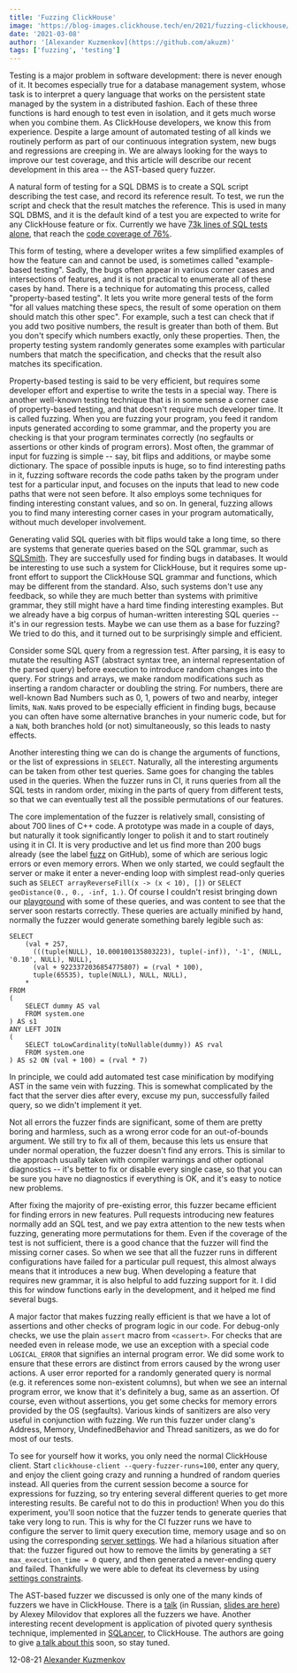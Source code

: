 ```yaml
---
title: 'Fuzzing ClickHouse'
image: 'https://blog-images.clickhouse.tech/en/2021/fuzzing-clickhouse/some-checks-were-not-successful.png'
date: '2021-03-08'
author: '[Alexander Kuzmenkov](https://github.com/akuzm)'
tags: ['fuzzing', 'testing']
---
```


Testing is a major problem in software development: there is never enough of
it. It becomes especially true for a database management system, whose task is
to interpret a query language that works on the persistent state managed by the
system in a distributed fashion. Each of these three functions is hard enough
to test even in isolation, and it gets much worse when you combine them. As
ClickHouse developers, we know this from experience. Despite a large amount of
automated testing of all kinds we routinely perform as part of our continuous
integration system, new bugs and regressions are creeping in. We are always
looking for the ways to improve our test coverage, and this article will
describe our recent development in this area -- the AST-based query fuzzer.

A natural form of testing for a SQL DBMS is to create a SQL script describing
the test case, and record its reference result. To test, we run the script and
check that the result matches the reference. This is used in many SQL DBMS,
and it is the default kind of a test you are expected to write for any
ClickHouse feature or fix. Currently we have [73k lines of SQL tests
alone](https://github.com/ClickHouse/ClickHouse/tree/master/tests/queries/0_stateless),
that reach the [code coverage of
76%](https://clickhouse-test-reports.s3.yandex.net/0/47d684a5c35410201d4dd4f63f3287bf25cdabb7/coverage_report/test_output/index.html).

This form of testing, where a developer writes a few simplified examples of how
the feature can and cannot be used, is sometimes called "example-based
testing". Sadly, the bugs often appear in various corner cases and intersections
of features, and it is not practical to enumerate all of these cases by hand. There is a
technique for automating this process, called "property-based testing". It lets
you write more general tests of the form "for all values matching these specs,
the result of some operation on them should match this other spec". For
example, such a test can check that if you add two positive numbers, the result
is greater than both of them. But you don't specify which numbers exactly, only
these properties. Then, the property testing system randomly generates some
examples with particular numbers that match the specification, and checks that
the result also matches its specification.

Property-based testing is said to be very efficient, but requires some
developer effort and expertise to write the tests in a special way. There is
another well-known testing technique that is in some sense a corner case of
property-based testing, and that doesn't require much developer time. It is
called fuzzing. When you are fuzzing your program, you feed it random inputs
generated according to some grammar, and the property you are checking is that
your program terminates correctly (no segfaults or assertions or other kinds of
program errors). Most often, the grammar of input for fuzzing is simple -- say,
bit flips and additions, or maybe some dictionary. The space of possible inputs
is huge, so to find interesting paths in it, fuzzing software records the code
paths taken by the program under test for a particular input, and focuses on
the inputs that lead to new code paths that were not seen before. It also
employs some techniques for finding interesting constant values, and so on. In
general, fuzzing allows you to find many interesting corner cases in your
program automatically, without much developer involvement.

Generating valid SQL queries with bit flips would take a long time, so there are
systems that generate queries based on the SQL grammar, such as
[SQLSmith](https://github.com/anse1/sqlsmith).  They are succesfully used for
finding bugs in databases. It would be interesting to use such a system for
ClickHouse, but it requires some up-front effort to support the ClickHouse SQL
grammar and functions, which may be different from the standard. Also, such
systems don't use any feedback, so while they are much better than systems with
primitive grammar, they still might have a hard time finding interesting
examples. But we already have a big corpus of human-written interesting SQL
queries -- it's in our regression tests. Maybe we can use them as a base for
fuzzing? We tried to do this, and it turned out to be surprisingly simple and
efficient.

Consider some SQL query from a regression test. After parsing, it is easy to
mutate the resulting AST (abstract syntax tree, an internal representation of
the parsed query) before execution to introduce random changes into the query.
For strings and arrays, we make random modifications such as inserting a random
character or doubling the string. For numbers, there are well-known Bad Numbers
such as 0, 1, powers of two and nearby, integer limits, `NaN`. `NaN`s proved to
be especially efficient in finding bugs, because you can often have some
alternative branches in your numeric code, but for a `NaN`, both branches hold
(or not) simultaneously, so this leads to nasty effects. 

Another interesting thing we can do is change the arguments of functions, or the list of
expressions in `SELECT`. Naturally, all the interesting arguments can be
taken from other test queries. Same goes for changing the tables used in the
queries. When the fuzzer runs in CI, it runs queries from all the SQL tests in
random order, mixing in the parts of query from different tests, so that we can
eventually test all the possible permutations of our features.

The core implementation of the fuzzer is relatively small, consisting of about
700 lines of C++ code. A prototype was made in a couple of days, but naturally
it took significantly longer to polish it and to start routinely using it in
CI. It is very productive and let us find more than 200 bugs already (see the
label [fuzz](https://github.com/ClickHouse/ClickHouse/labels/fuzz) on GitHub), some of which are serious logic errors or
even memory errors. When we only started, we could segfault the server or make it enter a never-ending loop with simplest read-only queries such as `SELECT arrayReverseFill(x -> (x < 10), [])` or `SELECT geoDistance(0., 0., -inf, 1.)`. Of course I couldn't resist bringing down our [playground](https://gh-api.clickhouse.tech/play?user=play#LS0gWW91IGNhbiBxdWVyeSB0aGUgR2l0SHViIGhpc3RvcnkgZGF0YSBoZXJlLiBTZWUgaHR0cHM6Ly9naC5jbGlja2hvdXNlLnRlY2gvZXhwbG9yZXIvIGZvciB0aGUgZGVzY3JpcHRpb24gYW5kIGV4YW1wbGUgcXVlcmllcy4Kc2VsZWN0ICdoZWxsbyB3b3JsZCc=) with some of these queries, and was content to see that the server soon restarts correctly.
These queries are actually minified by hand, normally the fuzzer would generate something barely legible such as:
```
SELECT
    (val + 257,
      (((tuple(NULL), 10.000100135803223), tuple(-inf)), '-1', (NULL, '0.10', NULL), NULL),
      (val + 9223372036854775807) = (rval * 100),
      tuple(65535), tuple(NULL), NULL, NULL),
    *
FROM 
(
    SELECT dummy AS val
    FROM system.one
) AS s1
ANY LEFT JOIN 
(
    SELECT toLowCardinality(toNullable(dummy)) AS rval
    FROM system.one
) AS s2 ON (val + 100) = (rval * 7)
```
In principle, we could add automated test case minification by modifying AST in the
same vein with fuzzing. This is somewhat complicated by the fact that the server dies
after every, excuse my pun, successfully failed query, so we didn't implement it yet.

Not all errors the fuzzer finds are significant, some of them are pretty boring and
harmless, such as a wrong error code for an
out-of-bounds argument. We still try to fix all of them,
because this lets us ensure that under normal operation, the fuzzer doesn't
find any errors.  This is similar to the approach usually taken with compiler
warnings and other optional diagnostics -- it's better to fix or disable every
single case, so that you can be sure you have no diagnostics if everything is
OK, and it's easy to notice new problems.

After fixing the majority of pre-existing error, this fuzzer became efficient
for finding errors in new features. Pull requests introducing new features
normally add an SQL test, and we pay extra attention to the new tests when
fuzzing, generating more permutations for them. Even if the coverage of the
test is not sufficient, there is a good chance that the fuzzer will find the
missing corner cases. So when we see that all the fuzzer runs in different
configurations have failed for a particular pull request, this almost always
means that it introduces a new bug. When developing a feature that requires
new grammar, it is also helpful to add fuzzing support for it. I did this for
window functions early in the development, and it helped me find several bugs.

A major factor that makes fuzzing really efficient is that we have a lot of
assertions and other checks of program logic in our code. For debug-only
checks, we use the plain `assert` macro from `<cassert>`. For checks that are
needed even in release mode, we use an exception with a special code
`LOGICAL_ERROR` that signifies an internal program error. We did some work to
ensure that these errors are distinct from errors caused by the wrong user
actions. A user error reported for a randomly generated query is normal (e.g.
it references some non-existent columns), but when we see an internal program
error, we know that it's definitely a bug, same as an assertion. Of course,
even without assertions, you get some checks for memory errors provided by the
OS (segfaults). Various kinds of sanitizers are also very useful in conjunction
with fuzzing. We run this fuzzer under clang's Address, Memory,
UndefinedBehavior and Thread sanitizers, as we do for most of our tests.

To see for yourself how it works, you only need the normal ClickHouse client.
Start `clickhouse-client --query-fuzzer-runs=100`, enter any query, and enjoy
the client going crazy and running a hundred of random queries instead. All
queries from the current session become a source for expressions for fuzzing,
so try entering several different queries to get more interesting results. Be
careful not to do this in production! When you do this experiment, you'll soon
notice that the fuzzer tends to generate queries that take very long to run. This
is why for the CI fuzzer runs we have to configure the server to limit query
execution time, memory usage and so on using the corresponding [server
settings](https://clickhouse.tech/docs/en/operations/settings/query-complexity/#:~:text=In%20the%20default%20configuration%20file,query%20within%20a%20single%20server.).
We had a hilarious situation after that: the fuzzer figured out how to remove
the limits by generating a `SET max_execution_time = 0` query, and then
generated a never-ending query and failed. Thankfully we were able to defeat
its cleverness by using [settings
constraints](https://clickhouse.tech/docs/en/operations/settings/constraints-on-settings/).

The AST-based fuzzer we discussed is only one of the many kinds of fuzzers we
have in ClickHouse. There is a [talk](https://www.youtube.com/watch?v=GbmK84ZwSeI&t=4481s) (in Russian, [slides are here](https://presentations.clickhouse.tech/cpp_siberia_2021/)) by Alexey Milovidov that
explores all the fuzzers we have. Another interesting
recent development is application of pivoted query synthesis technique,
implemented in [SQLancer](https://github.com/sqlancer/sqlancer), to ClickHouse.
The authors are going to give [a talk about
this](https://heisenbug-piter.ru/2021/spb/talks/nr1cwknssdodjkqgzsbvh/) soon,
so stay tuned.

12-08-21 [Alexander Kuzmenkov](https://github.com/akuzm)

